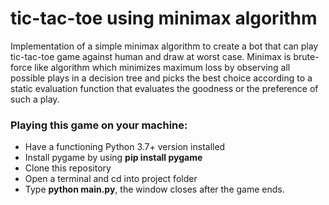 # tic-tac-toe using minimax algorithm

Implementation of a simple minimax algorithm to create a bot that can play tic-tac-toe game against human and draw at worst case.
Minimax is brute-force like algorithm which minimizes maximum loss by observing all possible plays in a decision tree and picks the best choice according to a static evaluation function that evaluates the goodness or the preference of such a play.

### Playing this game on your machine:
* Have a functioning Python 3.7+ version installed
* Install pygame by using **pip install pygame**
* Clone this repository
* Open a terminal and cd into project folder
* Type **python main.py**, the window closes after the game ends.